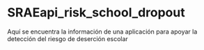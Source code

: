 # SRAEapi_risk_school_dropout
Aquí se encuentra la información de una aplicación para apoyar la detección del riesgo de deserción escolar

